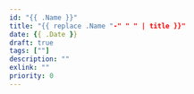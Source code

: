 ```yaml
---
id: "{{ .Name }}"
title: "{{ replace .Name "-" " " | title }}"
date: {{ .Date }}
draft: true
tags: [""]
description: ""
exlink: ""
priority: 0
---
```

